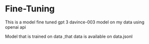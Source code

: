 # Fine-Tuning

This is a model fine tuned gpt 3 davince-003 model on my data using openai api

Model that is trained on data ,that data is available on data.jsonl
